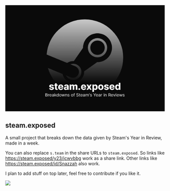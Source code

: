 

<div align=center>
<a href="https://Breakdowns of Steam's Year in Reviews">
  <img alt="steam.exposed - Breakdowns of Steam's Year in Reviews" src="/static/images/social.png">
</a>
</div>


## steam.exposed

A small project that breaks down the data given by Steam's Year in Review, made in a week.

You can also replace `s.team` in the share URLs to `steam.exposed`. So links like https://steam.exposed/y23/jcwvbbg work as a share link. Other links like https://steam.exposed/id/Snazzah also work.

I plan to add stuff on top later, feel free to contribute if you like it.

![](https://get.snaz.in/gCRfSuS.png)
